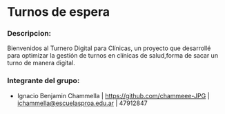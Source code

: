 # Turnos de espera
### Descripcion:
Bienvenidos al Turnero Digital para Clínicas, un proyecto que desarrollé para optimizar la gestión de turnos en clínicas de salud,forma de sacar un turno de manera digital.
### Integrante del grupo:
- Ignacio Benjamin Chammella | https://github.com/chammeee-JPG | ichammella@escuelasproa.edu.ar | 47912847

